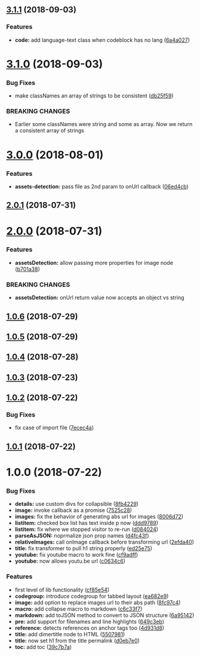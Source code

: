 <a name="3.1.1"></a>
## [3.1.1](https://github.com/dimerapp/markdown/compare/v3.1.0...v3.1.1) (2018-09-03)


### Features

* **code:** add language-text class when codeblock has no lang ([6a4a027](https://github.com/dimerapp/markdown/commit/6a4a027))



<a name="3.1.0"></a>
# [3.1.0](https://github.com/dimerapp/markdown/compare/v3.0.0...v3.1.0) (2018-09-03)


### Bug Fixes

* make classNames an array of strings to be consistent ([db25f59](https://github.com/dimerapp/markdown/commit/db25f59))


### BREAKING CHANGES

* Earlier some classNames were string and some as array. Now we return a consistent
array of strings



<a name="3.0.0"></a>
# [3.0.0](https://github.com/dimerapp/markdown/compare/v2.0.1...v3.0.0) (2018-08-01)


### Features

* **assets-detection:** pass file as 2nd param to onUrl callback ([06ed4cb](https://github.com/dimerapp/markdown/commit/06ed4cb))



<a name="2.0.1"></a>
## [2.0.1](https://github.com/dimerapp/markdown/compare/v2.0.0...v2.0.1) (2018-07-31)



<a name="2.0.0"></a>
# [2.0.0](https://github.com/dimerapp/markdown/compare/v1.0.5...v2.0.0) (2018-07-31)


### Features

* **assetsDetection:** allow passing more properties for image node ([b701a38](https://github.com/dimerapp/markdown/commit/b701a38))


### BREAKING CHANGES

* **assetsDetection:** onUrl return value now accepts an object vs string



<a name="1.0.6"></a>
## [1.0.6](https://github.com/dimerapp/markdown/compare/v1.0.5...v1.0.6) (2018-07-29)



<a name="1.0.5"></a>
## [1.0.5](https://github.com/dimerapp/markdown/compare/v1.0.4...v1.0.5) (2018-07-29)



<a name="1.0.4"></a>
## [1.0.4](https://github.com/dimerapp/markdown/compare/v1.0.3...v1.0.4) (2018-07-28)



<a name="1.0.3"></a>
## [1.0.3](https://github.com/dimerapp/markdown/compare/v1.0.2...v1.0.3) (2018-07-23)



<a name="1.0.2"></a>
## [1.0.2](https://github.com/dimerapp/markdown/compare/v1.0.1...v1.0.2) (2018-07-22)


### Bug Fixes

* fix case of import file ([7ecec4a](https://github.com/dimerapp/markdown/commit/7ecec4a))



<a name="1.0.1"></a>
## [1.0.1](https://github.com/dimerapp/markdown/compare/v1.0.0...v1.0.1) (2018-07-22)



<a name="1.0.0"></a>
# 1.0.0 (2018-07-22)


### Bug Fixes

* **details:** use custom divs for collapsible ([8fb4229](https://github.com/dimerapp/markdown/commit/8fb4229))
* **image:** invoke callback as a promise ([7525c28](https://github.com/dimerapp/markdown/commit/7525c28))
* **images:** fix the behavior of generating abs url for images ([8006d72](https://github.com/dimerapp/markdown/commit/8006d72))
* **listitem:** checked box list has text inside p now ([ddd9789](https://github.com/dimerapp/markdown/commit/ddd9789))
* **listitem:** fix where we stopped visitor to re-run ([d084024](https://github.com/dimerapp/markdown/commit/d084024))
* **parseAsJSON:** noprmalize json prop names ([d4fc43f](https://github.com/dimerapp/markdown/commit/d4fc43f))
* **relativeImages:** call onImage callback before transforming url ([2efda40](https://github.com/dimerapp/markdown/commit/2efda40))
* **title:** fix transformer to pull h1 string properly ([ed25e75](https://github.com/dimerapp/markdown/commit/ed25e75))
* **youtube:** fix youtube macro to work fine ([cf9adff](https://github.com/dimerapp/markdown/commit/cf9adff))
* **youtube:** now allows youtu.be url ([c0634c6](https://github.com/dimerapp/markdown/commit/c0634c6))


### Features

* first level of lib functionality ([cf85e54](https://github.com/dimerapp/markdown/commit/cf85e54))
* **codegroup:** introduce codegroup for tabbed layout ([ea682e9](https://github.com/dimerapp/markdown/commit/ea682e9))
* **image:** add option to replace images url to their abs path ([8fc97c4](https://github.com/dimerapp/markdown/commit/8fc97c4))
* **macro:** add collapse macro to markdown ([c6c33f7](https://github.com/dimerapp/markdown/commit/c6c33f7))
* **markdown:** add toJSON method to convert to JSON structure ([6a95142](https://github.com/dimerapp/markdown/commit/6a95142))
* **pre:** add support for filenames and line highlights ([649c3eb](https://github.com/dimerapp/markdown/commit/649c3eb))
* **reference:** detects references on anchor tags too ([4d931d8](https://github.com/dimerapp/markdown/commit/4d931d8))
* **title:** add dimertitle node to HTML ([5507981](https://github.com/dimerapp/markdown/commit/5507981))
* **title:** now set h1 from the title permalink ([d0eb7e0](https://github.com/dimerapp/markdown/commit/d0eb7e0))
* **toc:** add toc ([39c7b7a](https://github.com/dimerapp/markdown/commit/39c7b7a))



